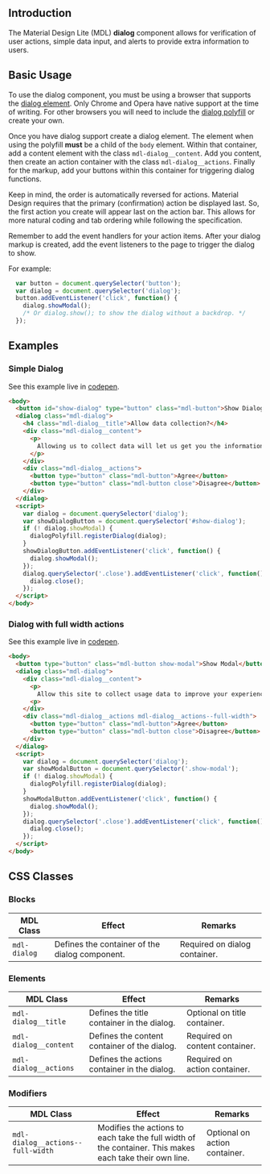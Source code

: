 ## Introduction

The Material Design Lite (MDL) **dialog** component allows for verification of
user actions, simple data input, and alerts to provide extra information to users.

## Basic Usage

To use the dialog component, you must be using a browser that supports the [dialog element](http://www.w3.org/TR/2013/CR-html5-20130806/interactive-elements.html#the-dialog-element).
Only Chrome and Opera have native support at the time of writing.
For other browsers you will need to include the [dialog polyfill](https://github.com/GoogleChrome/dialog-polyfill) or create your own.

Once you have dialog support create a dialog element.
The element when using the polyfill **must** be a child of the `body` element.
Within that container, add a content element with the class `mdl-dialog__content`.
Add you content, then create an action container with the class `mdl-dialog__actions`.
Finally for the markup, add your buttons within this container for triggering dialog functions.

Keep in mind, the order is automatically reversed for actions.
Material Design requires that the primary (confirmation) action be displayed last.
So, the first action you create will appear last on the action bar.
This allows for more natural coding and tab ordering while following the specification.

Remember to add the event handlers for your action items.
After your dialog markup is created, add the event listeners to the page to trigger the dialog to show.

For example:

```javascript
  var button = document.querySelector('button');
  var dialog = document.querySelector('dialog');
  button.addEventListener('click', function() {
    dialog.showModal();
    /* Or dialog.show(); to show the dialog without a backdrop. */
  });
```

## Examples

### Simple Dialog

See this example live in [codepen](http://codepen.io/Garbee/full/EPoaMj/).

```html
<body>
  <button id="show-dialog" type="button" class="mdl-button">Show Dialog</button>
  <dialog class="mdl-dialog">
    <h4 class="mdl-dialog__title">Allow data collection?</h4>
    <div class="mdl-dialog__content">
      <p>
        Allowing us to collect data will let us get you the information you want faster.
      </p>
    </div>
    <div class="mdl-dialog__actions">
      <button type="button" class="mdl-button">Agree</button>
      <button type="button" class="mdl-button close">Disagree</button>
    </div>
  </dialog>
  <script>
    var dialog = document.querySelector('dialog');
    var showDialogButton = document.querySelector('#show-dialog');
    if (! dialog.showModal) {
      dialogPolyfill.registerDialog(dialog);
    }
    showDialogButton.addEventListener('click', function() {
      dialog.showModal();
    });
    dialog.querySelector('.close').addEventListener('click', function() {
      dialog.close();
    });
  </script>
</body>
```

### Dialog with full width actions

See this example live in [codepen](http://codepen.io/Garbee/full/JGMowG/).

```html
<body>
  <button type="button" class="mdl-button show-modal">Show Modal</button>
  <dialog class="mdl-dialog">
    <div class="mdl-dialog__content">
      <p>
        Allow this site to collect usage data to improve your experience?
      <p>
    </div>
    <div class="mdl-dialog__actions mdl-dialog__actions--full-width">
      <button type="button" class="mdl-button">Agree</button>
      <button type="button" class="mdl-button close">Disagree</button>
    </div>
  </dialog>
  <script>
    var dialog = document.querySelector('dialog');
    var showModalButton = document.querySelector('.show-modal');
    if (! dialog.showModal) {
      dialogPolyfill.registerDialog(dialog);
    }
    showModalButton.addEventListener('click', function() {
      dialog.showModal();
    });
    dialog.querySelector('.close').addEventListener('click', function() {
      dialog.close();
    });
  </script>
</body>
```

## CSS Classes

### Blocks

| MDL Class | Effect | Remarks |
|-----------|--------|---------|
| `mdl-dialog` | Defines the container of the dialog component. | Required on dialog container. |

### Elements

| MDL Class | Effect | Remarks |
|-----------|--------|---------|
| `mdl-dialog__title` | Defines the title container in the dialog. | Optional on title container. |
| `mdl-dialog__content` | Defines the content container of the dialog. | Required on content container. |
| `mdl-dialog__actions` | Defines the actions container in the dialog. | Required on action container. |

### Modifiers

| MDL Class | Effect | Remarks |
|-----------|--------|---------|
| `mdl-dialog__actions--full-width` | Modifies the actions to each take the full width of the container. This makes each take their own line. | Optional on action container. |

